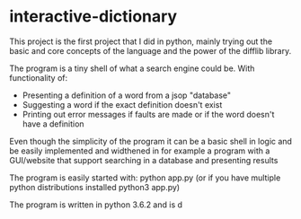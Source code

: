 # interactive-dictionary

This project is the first project that I did in python, mainly trying out the basic and core concepts of the language and the power of the difflib library.

The program is a tiny shell of what a search engine could be. With functionality of:

- Presenting a definition of a word from a jsop "database"
- Suggesting a word if the exact definition doesn't exist
- Printing out error messages if faults are made or if the word doesn't have a definition

Even though the simplicity of the program it can be a basic shell in logic and be easily implemented and widthened in for example
a program with a GUI/website that support searching in a database and presenting results

The program is easily started with:
python app.py (or if you have multiple python distributions installed python3 app.py)

The program is written in python 3.6.2 and is d
